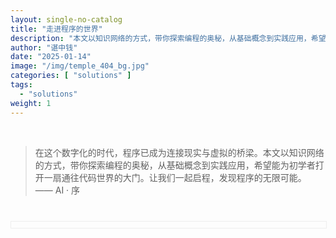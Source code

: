 ```yaml
---
layout: single-no-catalog
title: "走进程序的世界"
description: "本文以知识网络的方式，带你探索编程的奥秘，从基础概念到实践应用，希望能为初学者打开一扇通往代码世界的大门。"
author: "谌中钱"
date: "2025-01-14"
image: "/img/temple_404_bg.jpg"
categories: [ "solutions" ]
tags:
  - "solutions"
weight: 1
---
```


<br />

> 在这个数字化的时代，程序已成为连接现实与虚拟的桥梁。本文以知识网络的方式，带你探索编程的奥秘，从基础概念到实践应用，希望能为初学者打开一扇通往代码世界的大门。让我们一起启程，发现程序的无限可能。 —— AI · 序

<style>
.svg-container {
    width: 100%;
    overflow-x: auto;
    text-align: center;
    border: 1px solid #eee;
    margin-top: 40px;
    padding-top: 10px;
}
.svg-content {
    min-width: 1230px;  /* 不小于 SVG 原始宽度 */
    height: 910px;  /* SVG 原始高度 */
}
</style>

<div class="svg-container">
    <object
        data="/svg/entering_the_world_of_programming_mindmap.svg"
        type="image/svg+xml"
        class="svg-content">
    </object>
</div>

<!-- # <a href="https://blog.climbtw.com/post/entering_the_world_of_programming/" target="_blank">《走进程序的世界》</a>

## 初始装备

- 硬件
    - 电脑
        - Windows
            - 机械革命无界14 Pro 2023 锐龙版 (R7 7840HS/32GB/1TB/集显)：**¥ 4000 左右** (本人使用)
                - 详细参数: <a href="https://detail.zol.com.cn/notebook/index2106547.shtml" target="_blank">中关村在线</a>
                - 官网驱动: <a href="https://www.mechrevo.com/service/" target="_blank">驱动下载</a>
        - Mac
    - 网络
        - Wi-Fi
            - <a href="https://blog.climbtw.com/post/vpn_manual/" target="_blank">《梯子使用手册》</a>：**¥ 10/月 左右**
        - 宽带
- 软件
    - 操作系统
        - Window 11
            - <a href="https://blog.climbtw.com/post/windows_system_reinstallation_manual/" target="_blank">《Windows 系统重装手册》</a>：永久激活码 **¥ 10 左右**
        - macOS
        - Linux
            - CentOS 9
                - <a href="https://blog.climbtw.com/post/cloud_server_manual/" target="_blank">《云服务器购买和使用手册》</a>: 服务器 + 域名 - **¥ 300/年 左右**
                - <a href="https://blog.climbtw.com/post/centos_9_manual/" target="_blank">《CentOS 9 命令使用手册》</a>
    - 浏览器
        - Google Chrome (主流)
            - <a href="https://www.google.cn/intl/zh-CN/chrome" target="_blank">下载地址</a>
        - Apple Safari (macOS 自带)
        - Microsoft Edge (Window 11 自带)
    - 代码编辑器
        - <a href="https://blog.climbtw.com/post/vscode_manual/" target="_blank">《Visual Studio Code 使用手册》</a>
            - <a href="https://code.visualstudio.com" target="_blank">下载地址</a>
        - <a href="https://blog.climbtw.com/post/markdown_manual/" target="_blank">《Markdown 使用手册》</a>

## UI/UX (设计)

- 工具
    - <a href="https://blog.climbtw.com/post/mastergo_manual/" target="_blank">《MasterGo 使用手册》</a>
        - 蓝湖
        - iconfont

## 界面开发（前端）

- 基础知识
    - <a href="https://blog.climbtw.com/post/html_manual/" target="_blank">《HTML 使用手册》</a>
    - <a href="https://blog.climbtw.com/post/css_manual/" target="_blank">《CSS 使用手册》</a>
    - <a href="https://blog.climbtw.com/post/js_manual/" target="_blank">《JavaScript 使用手册》</a>
        - TypeScript
- 框架工具
    - React 技术栈
        - Web平台 (SPA, H5)
            - <a href="https://blog.climbtw.com/post/react_manual/" target="_blank">《React 使用手册》</a>
                - Umi
            - <a href="https://blog.climbtw.com/post/next_manual/" target="_blank">《Next 使用手册》</a>
        - 移动平台 (H5 APP)
            - Android, iOS, 小程序
                - <a href="https://blog.climbtw.com/post/taro_manual/" target="_blank">《Taro 使用手册》</a>
                - <a href="https://blog.climbtw.com/post/rn_manual/" target="_blank">《React Native 使用手册》</a>
    - Vue 技术栈
        - Web平台 (SPA, H5)
            - <a href="https://blog.climbtw.com/post/vue_manual/" target="_blank">《Vue 使用手册》</a>
            - <a href="https://blog.climbtw.com/post/nuxt_manual/" target="_blank">《Nuxt 使用手册》</a>
        - 移动平台 (H5 APP)
            - Android, iOS, 小程序
                - <a href="https://blog.climbtw.com/post/uniapp_manual/" target="_blank">《uni-app 使用手册》</a>
                - <a href="https://blog.climbtw.com/post/weex_manual/" target="_blank">《Weex 使用手册》</a>
    - 微前端架构
        - <a href="https://blog.climbtw.com/post/qiankun_manual/" target="_blank">《qiankun 使用手册》</a>

## 数据开发（后端）

- 框架工具
    - Next API 路由
    - Node 技术栈
        - <a href="https://blog.climbtw.com/post/node_manual/" target="_blank">《Node 使用手册》</a>
            - Koa
        - <a href="https://blog.climbtw.com/post/nest_manual/" target="_blank">《Nest 使用手册》</a>
    - 微服务架构
        - Nest 微服务模块
- 数据库
    - PostgreSQL
        - 高一致性，适合复杂分析 (存储订单/用户核心数据 等)
    - MongoDB
        - 高吞吐量读写 (记录用户行为日志 等)
    - Redis
        - 微秒级响应 (处理秒杀库存/购物车缓存 等)
- 数据采集
    - 框架工具
        - <a href="https://blog.climbtw.com/post/scrapy_playwright_manual/" target="_blank">《Scrapy + Playwright 使用手册》</a>

## 程序上线（部署）

- 容器化部署
    - <a href="https://blog.climbtw.com/post/docker_manual/" target="_blank">《Docker 使用手册》</a>
    - <a href="https://blog.climbtw.com/post/nginx_manual/" target="_blank">《Nginx 使用手册》</a>
- CI/CD
    - <a href="https://blog.climbtw.com/post/git_manual/" target="_blank">《Git 使用手册》</a>
    - <a href="https://blog.climbtw.com/post/git_action_manual/" target="_blank">《GitHub Action 使用手册》</a>

## 拓展

- <a href="https://blog.climbtw.com/post/algorithm_research/" target="_blank">《算法研究》</a>
- <a href="https://blog.climbtw.com/post/ai_research/" target="_blank">《AI 研究》</a>
- <a href="https://blog.climbtw.com/post/web3_research/" target="_blank">《Web3 研究》</a>

## 解决方案

- <a href="https://blog.climbtw.com/post/building_a_blog_system/" target="_blank">《构建博客系统》</a>
- <a href="https://blog.climbtw.com/post/design_and_development_of_hrms/" target="_blank">《人资系统 HRMS 的设计和研发》</a>
- <a href="https://blog.climbtw.com/post/design_and_development_of_independent_station/" target="_blank">《电商独立站的设计和研发》</a> -->
